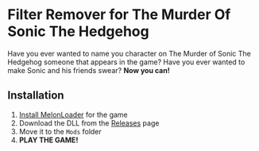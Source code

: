 # Filter Remover for The Murder Of Sonic The Hedgehog

Have you ever wanted to name you character on The Murder of Sonic The Hedgehog someone that appears in the game?
Have you ever wanted to make Sonic and his friends swear?
**Now you can!**

## Installation

1. [Install MelonLoader](https://melonwiki.xyz/#/?id=requirements) for the game
1. Download the DLL from the [Releases](https://github.com/perrylets/tmosth-filter-remover/releases) page
1. Move it to the `Mods` folder
1. **PLAY THE GAME!**
